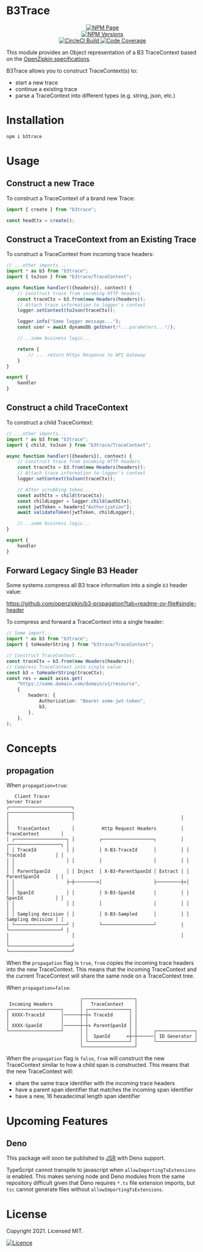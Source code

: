 # B3Trace

<p align="center">
    <a href="https://www.npmjs.com/package/b3trace">
        <img src="https://img.shields.io/badge/NPM-%23CB3837.svg?style=for-the-badge&logo=npm&logoColor=white" alt="NPM Page" />
    </a>
    <br>
    <a href="https://www.npmjs.com/package/b3trace?activeTab=versions">
        <img src="https://img.shields.io/npm/v/b3trace" alt="NPM Versions" />
    </a>
    <br>
    <a href="https://app.circleci.com/pipelines/github/kaonashi-noface/b3trace?branch=main&filter=all">
        <img src="https://circleci.com/gh/kaonashi-noface/b3trace.svg?style=svg" alt="CircleCI Build" />
    </a>
    <a href="https://coveralls.io/github/kaonashi-noface/b3trace?branch=main">
        <img
            src="https://coveralls.io/repos/github/kaonashi-noface/b3trace/badge.svg?branch=main"
            alt="Code Coverage"
        />
    </a>
</p>

This module provides an Object representation of a B3 TraceContext based on the
[OpenZipkin specifications](https://github.com/openzipkin/b3-propagation).

B3Trace allows you to construct TraceContext(s) to:

- start a new trace
- continue a existing trace
- parse a TraceContext into different types (e.g. string, json, etc.)

# Installation

```bash
npm i b3trace
```

# Usage

## Construct a new Trace

To construct a TraceContext of a brand new Trace:

```ts
import { create } from "b3trace";

const headCtx = create();
```

## Construct a TraceContext from an Existing Trace

To construct a TraceContext from incoming trace headers:

```ts
// ...other imports...
import * as b3 from "b3trace";
import { toJson } from "b3trace/TraceContext";

async function handler(({headers}), context) {
    // Construct trace from incoming HTTP headers
    const traceCtx = b3.from(new Headers(headers));
    // Attach trace information to logger's context
    logger.setContext(toJson(traceCtx));

    logger.info("Some logger message...");
    const user = await dynamoDb.getUser(/*...parameters...*/);

    //...some business logic...

    return {
        // ... return Https Response to API Gateway
    }
}

export {
    handler
}
```

## Construct a child TraceContext

To construct a child TraceContext:

```ts
// ...other imports...
import * as b3 from "b3trace";
import { child, toJson } from "b3trace/TraceContext";

async function handler(({headers}), context) {
    // Construct trace from incoming HTTP headers
    const traceCtx = b3.from(new Headers(headers));
    // Attach trace information to logger's context
    logger.setContext(toJson(traceCtx));

    // After scrubbing token...
    const authCtx = child(traceCtx);
    const childLogger = logger.child(authCtx);
    const jwtToken = headers["Authorization"];
    await validateToken(jwtToken, childLogger);

    //...some business logic...
}

export {
    handler
}
```

## Forward Legacy Single B3 Header

Some systems compress all B3 trace information into a single `b3` header value:

https://github.com/openzipkin/b3-propagation?tab=readme-ov-file#single-header

To compress and forward a TraceContext into a single header:

```ts
// Some import...
import * as b3 from "b3trace";
import { toHeaderString } from "b3trace/TraceContext";

// Construct TraceContext...
const traceCtx = b3.from(new Headers(headers));
// Compress TraceContext into single value
const b3 = toHeaderString(traceCtx);
const res = await axios.get(
    "https://some.domain.com/domain/v1/resource",
    {
        headers: {
            Authorization: "Bearer some-jwt-token",
            b3,
        },
    },
);
```

# Concepts

## propagation

When `propagation=true`:

```
   Client Tracer                                                  Server Tracer
┌───────────────────────┐                                       ┌───────────────────────┐
│                       │                                       │                       │
│   TraceContext        │          Http Request Headers         │   TraceContext        │
│ ┌───────────────────┐ │         ┌───────────────────┐         │ ┌───────────────────┐ │
│ │ TraceId           │ │         │ X-B3-TraceId      │         │ │ TraceId           │ │
│ │                   │ │         │                   │         │ │                   │ │
│ │ ParentSpanId      │ │ Inject  │ X-B3-ParentSpanId │ Extract │ │ ParentSpanId      │ │
│ │                   ├─┼────────>│                   ├─────────┼>│                   │ │
│ │ SpanId            │ │         │ X-B3-SpanId       │         │ │ SpanId            │ │
│ │                   │ │         │                   │         │ │                   │ │
│ │ Sampling decision │ │         │ X-B3-Sampled      │         │ │ Sampling decision │ │
│ └───────────────────┘ │         └───────────────────┘         │ └───────────────────┘ │
│                       │                                       │                       │
└───────────────────────┘                                       └───────────────────────┘
```

When the `propagation` flag is `true`, `from` copies the incoming trace headers
into the new TraceContext. This means that the incoming TraceContext and the
current TraceContext will share the same node on a TraceContext tree.

When `propagation=false`:

```
                           ┌───────────────────┐
 Incoming Headers          │   TraceContext    │
┌───────────────────┐      │ ┌───────────────┐ │
│ XXXX-TraceId      │──────┼─┼> TraceId      │ │
│                   │      │ │               │ │
│ XXXX-SpanId       │──────┼─┼> ParentSpanId │ │
└───────────────────┘      │ │               │ │      ┌──────────────┐
                           │ │  SpanId      <┼─┼──────│ ID Generator │
                           │ └───────────────┘ │      └──────────────┘
                           └───────────────────┘
```

When the `propagation` flag is `false`, `from` will construct the new
TraceContext similar to how a child span is constructed. This means that the new
TraceContext will:

- share the same trace identifier with the incoming trace headers
- have a parent span identifier that matches the incoming span identifier
- have a new, 16 hexadecimal length span identifier

# Upcoming Features

## Deno

This package will soon be published to [JSR](https://jsr.io/) with Deno support.

TypeScript cannot transpile to javascript when `allowImportingTsExtensions` is
enabled. This makes serving node and Deno modules from the same repository
difficult given that Deno requires `*.ts` file extension imports, but `tsc`
cannot generate files without `allowImportingTsExtensions`.

# License

Copyright 2021. Licensed MIT.

[![Licence](https://img.shields.io/github/license/Ileriayo/markdown-badges?style=for-the-badge)](./LICENSE)
